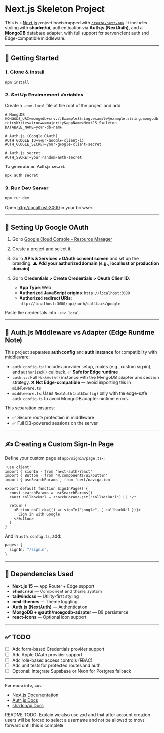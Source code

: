 # Next.js Skeleton Project

This is a [Next.js](https://nextjs.org) project bootstrapped with [`create-next-app`](https://nextjs.org/docs/app/api-reference/cli/create-next-app). It includes styling with **shadcn/ui**, authentication via **Auth.js (NextAuth)**, and a **MongoDB** database adapter, with full support for server/client auth and Edge-compatible middleware.

---

## 🚀 Getting Started

### 1. Clone & Install

```bash
npm install
```

### 2. Set Up Environment Variables

Create a `.env.local` file at the root of the project and add:

```env
# MongoDB
MONGODB_URI=mongodb+srv://ExampleString:example@example.string.mongodb.net/ExampleString?retryWrites=true&w=majority&appName=NextJS_Skeleton
DATABASE_NAME=your-db-name

# Auth.js (Google OAuth)
AUTH_GOOGLE_ID=your-google-client-id
AUTH_GOOGLE_SECRET=your-google-client-secret

# Auth.js secret
AUTH_SECRET=your-random-auth-secret
```

To generate an Auth.js secret:

```bash
npx auth secret
```

### 3. Run Dev Server

```bash
npm run dev
```

Open [http://localhost:3000](http://localhost:3000) in your browser.

---

## 🔐 Setting Up Google OAuth

1. Go to [Google Cloud Console - Resource Manager](https://console.cloud.google.com/cloud-resource-manager)
2. Create a project and select it.
3. Go to **APIs & Services > OAuth consent screen** and set up the branding. ⚠️ **Add your authorized domain (e.g., localhost or production domain)**.
4. Go to **Credentials > Create Credentials > OAuth Client ID**:

   * **App Type**: Web
   * **Authorized JavaScript origins**: `http://localhost:3000`
   * **Authorized redirect URIs**: `http://localhost:3000/api/auth/callback/google`

Paste the credentials into `.env.local`.

---

## 🧠 Auth.js Middleware vs Adapter (Edge Runtime Note)

This project separates **auth config** and **auth instance** for compatibility with middleware:

* `auth.config.ts`: Includes provider setup, routes (e.g., custom signin), and `authorized()` callback. ✅ **Safe for Edge runtime**
* `auth.ts`: Full `NextAuth()` instance with the MongoDB adapter and session strategy. ❌ **Not Edge-compatible** — avoid importing this in `middleware.ts`
* `middleware.ts`: Uses `NextAuth(authConfig)` only with the edge-safe `auth.config.ts` to avoid MongoDB adapter runtime errors.

This separation ensures:

* ✅ Secure route protection in middleware
* ✅ Full DB-powered sessions on the server

---

## ✍️ Creating a Custom Sign-In Page

Define your custom page at `app/signin/page.tsx`:

```tsx
'use client'
import { signIn } from 'next-auth/react'
import { Button } from '@/components/ui/button'
import { useSearchParams } from 'next/navigation'

export default function SignInPage() {
  const searchParams = useSearchParams()
  const callbackUrl = searchParams.get("callbackUrl") || "/"

  return (
    <Button onClick={() => signIn("google", { callbackUrl })}>
      Sign in with Google
    </Button>
  )
}
```

And in `auth.config.ts`, add:

```ts
pages: {
  signIn: "/signin",
}
```

---

## 🧩 Dependencies Used

* **Next.js 15** — App Router + Edge support
* **shadcn/ui** — Component and theme system
* **tailwindcss** — Utility-first styling
* **next-themes** — Theme toggling
* **Auth.js (NextAuth)** — Authentication
* **MongoDB + @auth/mongodb-adapter** — DB persistence
* **react-icons** — Optional icon support

---

## ✅ TODO

* [ ] Add form-based Credentials provider support
* [ ] Add Apple OAuth provider support
* [ ] Add role-based access controls (RBAC)
* [ ] Add unit tests for protected routes and auth
* [ ] Optional: Integrate Supabase or Neon for Postgres fallback

---

For more info, see:

* [Next.js Documentation](https://nextjs.org/docs)
* [Auth.js Docs](https://authjs.dev)
* [shadcn/ui Docs](https://ui.shadcn.com)

README TODO: Explain we also use zod and that after account creation users will be forced to select a username and not be allowed to move forward until this is complete